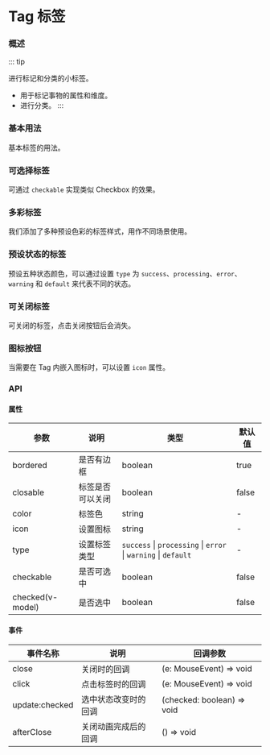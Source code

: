 # Tag 标签

### 概述

::: tip

进行标记和分类的小标签。

- 用于标记事物的属性和维度。
- 进行分类。
::: 


### 基本用法

基本标签的用法。

<demo src="../demos/tag/tag-01-base.vue"></demo>

### 可选择标签

可通过 `checkable` 实现类似 Checkbox 的效果。

<demo src="../demos/tag/tag-02-checkable.vue"></demo>

### 多彩标签

我们添加了多种预设色彩的标签样式，用作不同场景使用。

<demo src="../demos/tag/tag-03-colorful.vue"></demo>

### 预设状态的标签

预设五种状态颜色，可以通过设置 `type` 为 `success`、`processing`、`error`、`warning` 和 `default` 来代表不同的状态。

<demo src="../demos/tag/tag-04-status.vue"></demo>

### 可关闭标签

可关闭的标签，点击关闭按钮后会消失。

<demo src="../demos/tag/tag-05-closeable.vue"></demo>

### 图标按钮

当需要在 Tag 内嵌入图标时，可以设置 `icon` 属性。

<demo src="../demos/tag/tag-06-icon.vue"></demo>

### API

#### 属性

| 参数 | 说明 | 类型 | 默认值 |
| --- | --- | --- | --- |
| bordered | 是否有边框 | boolean | true |
| closable | 标签是否可以关闭 | boolean | false |
| color | 标签色 | string | - |
| icon | 设置图标 | string | - |
| type | 设置标签类型 | `success` \| `processing` \| `error` \| `warning` \| `default` | - |
| checkable | 是否可选中 | boolean | false |
| checked(v-model) | 是否选中 | boolean | false |

#### 事件

| 事件名称 | 说明 | 回调参数 |
| --- | --- | --- |
| close | 关闭时的回调 | (e: MouseEvent) => void |
| click | 点击标签时的回调 | (e: MouseEvent) => void |
| update:checked | 选中状态改变时的回调 | (checked: boolean) => void |
| afterClose | 关闭动画完成后的回调 | () => void |